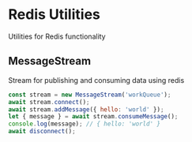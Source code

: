 # Redis Utilities

Utilities for Redis functionality

## MessageStream

Stream for publishing and consuming data using redis

```js
const stream = new MessageStream('workQueue');
await stream.connect();
await stream.addMessage({ hello: 'world' });
let { message } = await stream.consumeMessage();
console.log(message); // { hello: 'world' }
await disconnect();
```
